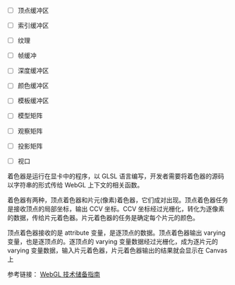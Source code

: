 - [ ] 顶点缓冲区
- [ ] 索引缓冲区
- [ ] 纹理
- [ ] 帧缓冲
- [ ] 深度缓冲区
- [ ] 颜色缓冲区
- [ ] 模板缓冲区

- [ ] 模型矩阵
- [ ] 观察矩阵
- [ ] 投影矩阵
- [ ] 视口

着色器是运行在显卡中的程序，以 GLSL 语言编写，开发者需要将着色器的源码以字符串的形式传给 WebGL 上下文的相关函数。

着色器有两种，顶点着色器和片元(像素)着色器，它们成对出现。顶点着色器任务是接收顶点的局部坐标，输出 CCV 坐标。CCV 坐标经过光栅化，转化为逐像素的数据，传给片元着色器。片元着色器的任务是确定每个片元的颜色。

顶点着色器接收的是 attribute 变量，是逐顶点的数据。顶点着色器输出 varying 变量，也是逐顶点的。逐顶点的 varying 变量数据经过光栅化，成为逐片元的 varying 变量数据，输入片元着色器，片元着色器输出的结果就会显示在 Canvas 上


参考链接：
[WebGL 技术储备指南](http://blog.csdn.net/happyduoduo1/article/details/51810137)
